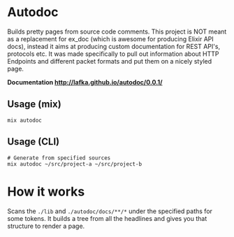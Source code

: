 # Autodoc

Builds pretty pages from source code comments. This project is NOT
meant as a replacement for ex_doc (which is awesome for producing Elixir
API docs), instead it aims at producing custom documentation for REST API's,
protocols etc. It was made specifically to pull out information about
HTTP Endpoints and different packet formats and put them on a nicely styled page.


**Documentation http://lafka.github.io/autodoc/0.0.1/**

## Usage (mix)

```
mix autodoc
```

## Usage (CLI)

```
# Generate from specified sources
mix autodoc ~/src/project-a ~/src/project-b
```

# How it works

Scans the `./lib` and `./autodoc/docs/**/*` under the specified paths
for some tokens. It builds a tree from all the headlines and gives you
that structure to render a page.


